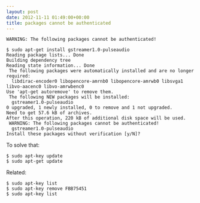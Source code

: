```yaml
---
layout: post
date: 2012-11-11 01:49:00+00:00
title: packages cannot be authenticated
---
```

  
```
WARNING: The following packages cannot be authenticated!  
  
$ sudo apt-get install gstreamer1.0-pulseaudio   
Reading package lists... Done  
Building dependency tree         
Reading state information... Done  
 The following packages were automatically installed and are no longer required:  
  libdirac-encoder0 libopencore-amrnb0 libopencore-amrwb0 libsvga1 libvo-aacenc0 libvo-amrwbenc0  
Use 'apt-get autoremove' to remove them.  
 The following NEW packages will be installed:  
  gstreamer1.0-pulseaudio  
0 upgraded, 1 newly installed, 0 to remove and 1 not upgraded.  
Need to get 57.6 kB of archives.  
After this operation, 220 kB of additional disk space will be used.  
 WARNING: The following packages cannot be authenticated!  
  gstreamer1.0-pulseaudio  
Install these packages without verification [y/N]?   
```
To solve that:
    
    $ sudo apt-key update
    $ sudo apt-get update

Related:  
  
    $ sudo apt-key list  
    $ sudo apt-key remove FBB75451  
    $ sudo apt-key list  


  

